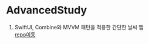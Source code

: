 # AdvancedStudy

1. SwiftUI, Combine와 MVVM 패턴을 적용한 간단한 날씨 앱  <br> [repo이동](<https://github.com/velmash/AdvancedStudy/tree/main/CombineWeatherApp>)
